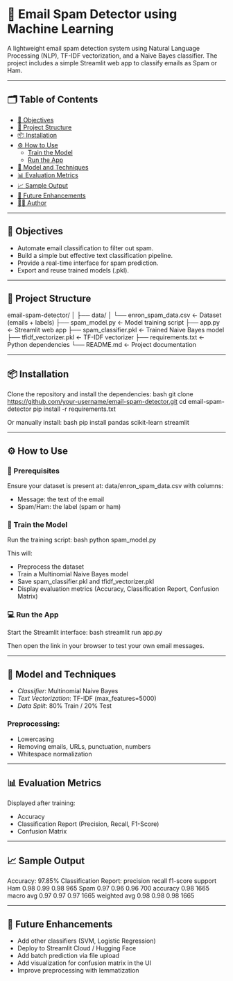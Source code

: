 # 📧 Email Spam Detector using Machine Learning

A lightweight email spam detection system using Natural Language Processing (NLP), TF-IDF vectorization, and a Naive Bayes classifier. The project includes a simple Streamlit web app to classify emails as Spam or Ham.

---

## 🗂 Table of Contents
- [🎯 Objectives](#-objectives)
- [📁 Project Structure](#-project-structure)
- [📦 Installation](#-installation)
- [⚙ How to Use](#-how-to-use)
  - [Train the Model](#train-the-model)
  - [Run the App](#run-the-app)
- [🧠 Model and Techniques](#-model-and-techniques)
- [📊 Evaluation Metrics](#-evaluation-metrics)
- [📈 Sample Output](#-sample-output)
- [🚀 Future Enhancements](#-future-enhancements)
- [👨‍💻 Author](#-author)

---

## 🎯 Objectives
- Automate email classification to filter out spam.
- Build a simple but effective text classification pipeline.
- Provide a real-time interface for spam prediction.
- Export and reuse trained models (.pkl).

---

## 📁 Project Structure

email-spam-detector/
│
├── data/
│   └── enron_spam_data.csv ← Dataset (emails + labels)
├── spam_model.py ← Model training script
├── app.py ← Streamlit web app
├── spam_classifier.pkl ← Trained Naive Bayes model
├── tfidf_vectorizer.pkl ← TF-IDF vectorizer
├── requirements.txt ← Python dependencies
└── README.md ← Project documentation


---

## 📦 Installation

Clone the repository and install the dependencies:
bash
git clone https://github.com/your-username/email-spam-detector.git
cd email-spam-detector
pip install -r requirements.txt


Or manually install:
bash
pip install pandas scikit-learn streamlit


---

## ⚙ How to Use

### 📌 Prerequisites
Ensure your dataset is present at:
data/enron_spam_data.csv
with columns:
- Message: the text of the email
- Spam/Ham: the label (spam or ham)

### 🧠 Train the Model
Run the training script:
bash
python spam_model.py

This will:
- Preprocess the dataset
- Train a Multinomial Naive Bayes model
- Save spam_classifier.pkl and tfidf_vectorizer.pkl
- Display evaluation metrics (Accuracy, Classification Report, Confusion Matrix)

### 💻 Run the App
Start the Streamlit interface:
bash
streamlit run app.py

Then open the link in your browser to test your own email messages.

---

## 🧠 Model and Techniques
- *Classifier*: Multinomial Naive Bayes
- *Text Vectorization*: TF-IDF (max_features=5000)
- *Data Split*: 80% Train / 20% Test

### Preprocessing:
- Lowercasing
- Removing emails, URLs, punctuation, numbers
- Whitespace normalization

---

## 📊 Evaluation Metrics
Displayed after training:
- Accuracy
- Classification Report (Precision, Recall, F1-Score)
- Confusion Matrix

---

## 📈 Sample Output

Accuracy: 97.85%
Classification Report:
              precision    recall  f1-score   support
         Ham       0.98      0.99      0.98       965
        Spam       0.97      0.96      0.96       700
    accuracy                           0.98      1665
   macro avg       0.97      0.97      0.97      1665
weighted avg       0.98      0.98      0.98      1665


---

## 🚀 Future Enhancements
- Add other classifiers (SVM, Logistic Regression)
- Deploy to Streamlit Cloud / Hugging Face
- Add batch prediction via file upload
- Add visualization for confusion matrix in the UI
- Improve preprocessing with lemmatization

